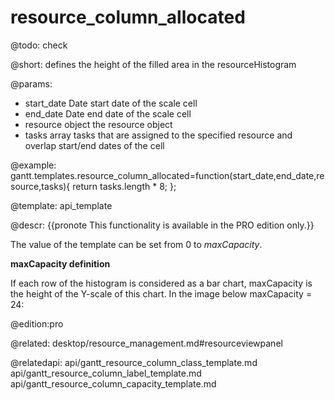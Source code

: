 resource_column_allocated
=============

@todo:
	check 


@short:
	 defines the height of the filled area in the resourceHistogram

@params:
- start_date	Date		start date of the scale cell  
- end_date		Date		end date of the scale cell
- resource		object	 	the resource object
- tasks			array		tasks that are assigned to the specified resource and overlap start/end dates of the cell

@example:
gantt.templates.resource_column_allocated=function(start_date,end_date,resource,tasks){
 	return tasks.length * 8;
};

@template:	api_template

@descr:
{{pronote This functionality is available in the PRO edition only.}}

The value of the template can be set from 0 to *maxCapacity*.

**maxCapacity definition**

If each row of the histogram is considered as a bar chart, maxCapacity is the height of the Y-scale of this chart. In the image below maxCapacity = 24:

@edition:pro

@related: desktop/resource_management.md#resourceviewpanel

@relatedapi:
api/gantt_resource_column_class_template.md
api/gantt_resource_column_label_template.md
api/gantt_resource_column_capacity_template.md